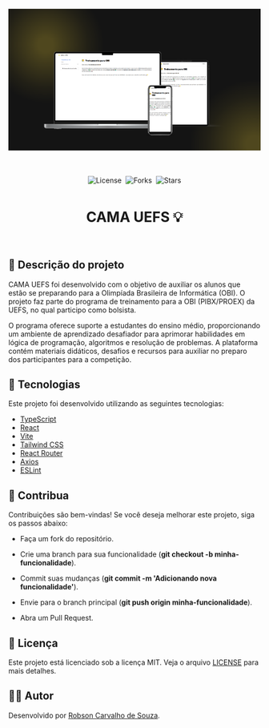 <p align="center">
  <img alt="image preview" src=".github/images/cama uefs.png">
</p>

<div style="display: flex; flex-direction: row; margin: 48px 0; gap: 8px; justify-content: center; align-items: center;">
  <img  src="https://img.shields.io/static/v1?label=license&message=MIT" alt="License">

  <img src="https://img.shields.io/github/forks/Robson-Carvalho/cama-uefs?label=forks&message=MIT&color=D73035&labelColor=D73035" alt="Forks">

  <img src="https://img.shields.io/github/stars/Robson-Carvalho/cama-uefs?label=stars&message=MIT&color=D73035&labelColor=D73035" alt="Stars">
</div>

<h1 align="center">
     CAMA UEFS 💡
</h1>

<br>

## 📖 Descrição do projeto

CAMA UEFS foi desenvolvido com o objetivo de auxiliar os alunos que estão se preparando para a Olimpíada Brasileira de Informática (OBI). O projeto faz parte do programa de treinamento para a OBI (PIBX/PROEX) da UEFS, no qual participo como bolsista.

O programa oferece suporte a estudantes do ensino médio, proporcionando um ambiente de aprendizado desafiador para aprimorar habilidades em lógica de programação, algoritmos e resolução de problemas. A plataforma contém materiais didáticos, desafios e recursos para auxiliar no preparo dos participantes para a competição.

## 🧪 Tecnologias

Este projeto foi desenvolvido utilizando as seguintes tecnologias:

- [TypeScript](https://www.typescriptlang.org/)
- [React](https://react.dev/)
- [Vite](https://vitejs.dev/)
- [Tailwind CSS](https://tailwindcss.com/)
- [React Router](https://reactrouter.com/)
- [Axios](https://axios-http.com/)
- [ESLint](https://eslint.org/)

## 🤝 Contribua

Contribuições são bem-vindas! Se você deseja melhorar este projeto, siga os passos abaixo:

- Faça um fork do repositório.

- Crie uma branch para sua funcionalidade (**git checkout -b minha-funcionalidade**).

- Commit suas mudanças (**git commit -m 'Adicionando nova funcionalidade'**).

- Envie para o branch principal (**git push origin minha-funcionalidade**).

- Abra um Pull Request.

## 📝 Licença

Este projeto está licenciado sob a licença MIT. Veja o arquivo [LICENSE](./LICENSE) para mais detalhes.

## 🧑‍💻 Autor

Desenvolvido por [Robson Carvalho de Souza](https://www.linkedin.com/in/robson-carvalho-souza/).
